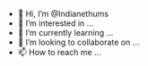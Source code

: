 - 👋 Hi, I’m @Indianethums
- 👀 I’m interested in ...
- 🌱 I’m currently learning ...
- 💞️ I’m looking to collaborate on ...
- 📫 How to reach me ...

<!---
Indianethums/Indianethums is a ✨ special ✨ repository because its `README.md` (this file) appears on your GitHub profile.
You can click the Preview link to take a look at your changes.
--->
